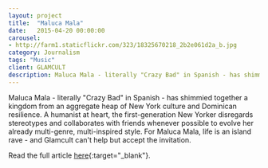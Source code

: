 ```yaml
---
layout: project
title:  "Maluca Mala"
date:   2015-04-20 00:00:00
carousel:
- http://farm1.staticflickr.com/323/18325670218_2b2e061d2a_b.jpg
category: Journalism
tags: "Music"
client: GLAMCULT
description: Maluca Mala - literally "Crazy Bad" in Spanish - has shimmied together a kingdom from an aggregate heap of New York culture and Dominican resilience. A humanist at heart, the first-generation ...
---
```

Maluca Mala - literally "Crazy Bad" in Spanish - has shimmied together a kingdom from an aggregate heap of New York culture and Dominican resilience. A humanist at heart, the first-generation New Yorker disregards stereotypes and collaborates with friends whenever possible to evolve her already multi-genre, multi-inspired style. For Maluca Mala, life is an island rave - and Glamcult can't help but accept the invitation.

Read the full article [here](http://issuu.com/glamcult/docs/gc_digitaal_page/27?e=0){:target="_blank"}.




